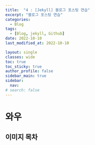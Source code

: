 ```yaml
---
title:  "4 : [Jekyll] 블로그 포스팅 연습"
excerpt: "블로그 포스팅 연습"
categories:
  - Blog
tags:
  - [Blog, jekyll, Github]
date: 2022-10-10
last_modified_at: 2022-10-10

layout: single
classes: wide
toc: true
toc_sticky: true
author_profile: false
sidebar_main: true
sidebar:
  nav:
# search: false
---
```


# 와우

## 이미지 목차
